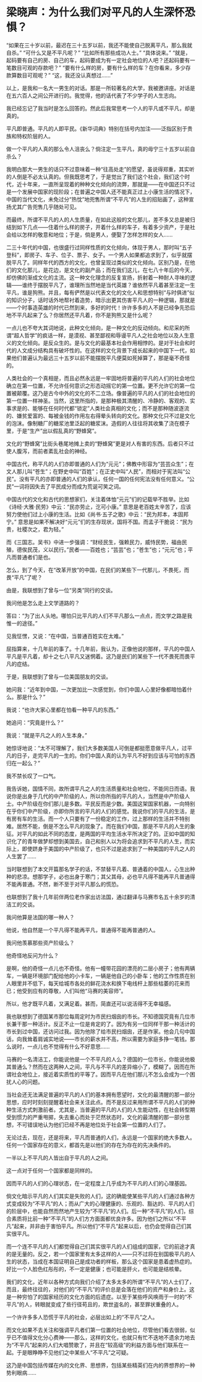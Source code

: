 # 梁晓声：为什么我们对平凡的人生深怀恐惧？

<link href="../../../css/style.css" rel="stylesheet" type="text/css" />

<div class="p">

“如果在三十岁以前，最迟在三十五岁以前，我还不能使自己脱离平凡，那么我就自杀。”
“可什么又是不平凡呢？”
“比如所有那些成功人士。”
“具体说来。”
“就是，起码要有自己的房、自己的车，起码要成为有一定社会地位的人吧？还起码要有一笔数目可观的存款吧？”
“要有什么样的房，要有什么样的车？在你看来，多少存款算数目可观呢？”
“这，我还没认真想过……”

以上，是我和一名大一男生的对话。那是一所较著名的大学，我被邀讲座。对话是在五六百人之间公开进行的。我觉得，他的话代表了不少学子的人生志向。

我已经忘记了我当时是怎么回答的。然此后我常思考一个人的平凡或不平凡，却是真的。

平凡即普通。平凡的人即平民。《新华词典》特别在括号内加注——泛指区别于贵族和特权阶层的人。

做一个平凡的人真的那么令人沮丧么？倘注定一生平凡，真的毋宁三十五岁以前自杀么？

我明白那大一男生的话只不过意味着一种“往高处走”的愿望，虽说得郑重，其实听的人倒是不必太认真的。但我既思考了，于是觉出了我们这个社会，我们这个时代，近十年来，一直所呈现着的种种文化倾向的流弊，那就是——在中国还只不过是一个发展中国家的现阶段；在普遍之中国人还不能真正过上小康生活的情况下，中国的当代文化，未免过分“热忱”地兜售所谓“不平凡”的人生的招贴画了，这种宣扬尤其广告兜售几乎随处可见。

而最终，所谓不平凡的人的人生质量，在如此这般的文化那儿，差不多又总是被归结到如下几点——住着什么样的房子，开着什么样的车子，有着多少资产，于是社会给以怎样的敬意和地位；于是，倘是男人，便娶了怎样怎样的女人……

二三十年代的中国，也很盛行过同样性质的文化倾向，体现于男人，那时叫“五子登科”，即房子、车子、位子、票子、女子。一个男人如果都追求到了，似乎就摆脱平凡了。同样年代的西方的文化，也曾呈现过类似的文化倾向。区别乃是，在他们的文化那儿，是花边，是文化的副产品；而在我们这儿，在七八十年后的今天，却仿佛的渐成文化的主流。这一种文化理念的反复宣扬，折射着一种耐人寻味的逻辑——谁终于摆脱平凡了，谁理所当然地是当代英雄？谁依然平凡着甚至注定一生平凡，谁是狗熊。并且，每有俨然是以代表文化的文化人和思想特别“与时俱进”似的知识分子，话时话外地帮衬着造势，暗示出更其伤害平凡人的一种逻辑，那就是——个时事造英雄的时代已然到来，多好的时代！许许多多的人不是已经争先恐后地不平凡起来了么？你居然还平凡着，你不是狗熊又是什么呢？

一点儿也不夸大其词地说，此种文化倾向，是一种文化的反动倾向。和尼采的所谓“超人哲学”的疯话一样，是漠视、甚至鄙视和辱谩平凡人之社会地位以及人生意义的文化倾向。是反众生的。是与文化的最基本社会作用相悖的。是对于社会和时代的人文成分结构具有破坏性的。在这样的文化背景下成长起来的中国下一代，如果他们普遍认为最远三十五岁以前不能摆脱平凡便莫如死掉算了，那是毫不奇怪的。

人类社会的一个真相是，而且必然永远是一牢固地将普遍的平凡的人们的社会地位确立在第一位置，不允许任何意识之形态动摇它的第一位置。更不允许它的第一位置被颠覆。这乃是古今中外的文化的不二立场。像普遍的平凡的人们的社会地位的第一位置一样神圣。当然，这里所指的，是那种极其清醒的、冷静的、客观的、实事求是的、能够在任何时代都“锁定”人类社会真相的文化；而不是那种随波逐流的、嫌贫爱富的、每被金钱的作用左右得晕头转向的文化。那种文化只不过是文化的泡沫。像制糖厂的糖浆池里泛起的糖浆沫。造假的人往往将其收集了浇在模子里，于是“生产”出以假乱真的“野蜂窝”。

文化的“野蜂窝”比街头巷尾地摊上卖的“野蜂窝”更是对人有害的东西。后者只不过使人腹泻，而前者紊乱社会的神经。

中国古代，称平凡的人们亦即普通的人们为“元元”；佛教中形容为“芸芸众生”；在文人那儿叫“苍生”；在野史中叫“百姓”；在正史中叫“人民”，而相对于宪法叫“公民”。没有平凡的亦即普通的人们的承认，任何一国的任何宪法没有任何意义。“公民”一词将因失去了平民成分而成为荒诞可笑之词。

中国古代的文化和古代的思想家们，关注着体恤“元元”们的记载举不胜举。比如《诗经·大雅·民劳》中云：“民亦劳止，汔可小康。” 意思是老百姓太辛苦了，应该努力使他们过上小康的生活。比如《尚书·五子之歌》中云：“民为邦本，本固邦宁。” 意思是如果不解决好“元元”们的生存现状，国将不国。而孟子干脆说：“民为贵，社稷次之，君为轻。”

而《三国志。吴书》中进一步强调：“财经民生，强赖民力，威恃民势，福由民殖，德俟民茂，义以民行。”民者——百姓也；“芸芸”也；“苍生”也；“元元”也；平凡而普通者们是也。

怎么，到了今天，在“改革开放”的中国，在民们的某些下一代那儿，不畏死，而畏“平凡”了呢？

由是，我联想到了曾与一位“另类”同行的交谈。

我问他是怎么走上文学道路的？

答曰：“为了出人头地。哪怕只比平凡的人们不平凡那么一点点，而文学之路是我惟一的途径。”

见我怔愣，又说：“在中国，当普通百姓实在太难。”

屈指算来，十几年前的事了。十几年前，我认为，正像他说的那样，平凡的中国人平凡是平凡着，却十之七八平凡又迷惘着。这乃是民们的某些下一代不畏死而畏平凡的症结。

于是，我联想到了曾与一位美国朋友的交谈。

她问我：“近年到中国，一次更加比一次感觉到，你们中国人心里好像都暗怕着什么。那是什么？”

我说：“也许大家心里都在怕看一种平凡的东西。”

她追问：“究竟是什么？”

我说：“就是平凡之人的人生本身。”

她惊讶地说：“太不可理解了，我们大多数美国人可倒是都挺愿意做平凡人，过平凡的日子，走完平凡的一生的。你们中国人真的认为平凡不好到应该与可怕的东西归在一起么？”

我不禁长叹了一口气。

我告诉她，国情不同，故所谓平凡之人的生活质量和社会地位，不能同日而语。我说你是出身于几代的中产阶级的人，所以你所指的平凡的人，当然是中产阶级人士。中产阶级在你们那儿是多数。平民反而是少数。美国这架国家机器，一向特别在乎你们中产阶级，亦即你所言的平凡的人们的感觉。我说你们的平凡的生活，是有房有车的生活。而一个人只要有了一份稳定的工作，过上那样的生活并不特别难。居然不能，倒是不怎么平凡的现象了。而在我们中国，那是不平凡的人生的象征。对平凡的如此不同的态度，是两国的平均生活水平所决定了的。正如中国的知识化了的青年做梦却想到美国去，自己和别人以为将会追求到不平凡的人生，而实际上，即使跻身于美国的中产阶级了，也只不过是追求到了一种美国的平凡之人的人生罢了……

当时联想到了本文开篇那名学子的话，不禁替平凡着、普通着的中国人，心生出种种的悲凉。想那学子，必也出身于寒门；其父其母，必也平凡得不能再平凡普通得不能再普通。不然，断不至于对平凡那么的慌恐。

也联想到了我十几年前伴两位老作家出访法国，通过翻译与马赛市名五十余岁的清洁工的交谈。

我问他算是法国的哪一种人？

他说，他自然是一个平凡得不能再平凡，普通得不能再普通的人。

我问他羡慕那些资产阶级么？

他奇怪地反问为什么？

是啊，他的奇怪一点儿也不奇怪。他有一幢带花园的漂亮的二层小房子；他有两辆车，一辆是环境部门配给他的小卡车，一辆是他自己的小卧车；他的工作性质在别人眼里并不低下，每天给城市各处的鲜花浇水和换下电线杆上那些枯萎的花来而已；他受到应有的尊敬，人们叫他“马赛的美容师”。

所以，他才既平凡着，又满足着。甚而，简直还可以说活得不无幸福感。

我也联想到了德国某市那位每周定时为市民扫烟囱的市长。不知德国究竟有几位市长兼干那一种活计。反正不止一位是肯定的了。因为有另一位同样干那一种活计的市长到过中国，还访问过我。因为他除了给市民扫烟囱，还是作家。他会几句中国话，向我耸着肩诚实地说——市长的薪水并不高，所以需要为家庭多挣一笔钱。那么说时，一点儿也不觉得有什么不好意思……

马赛的一名清洁工，你能说他是一个不平凡的人么？德国的一位市长，你能说他极其普通么？然而在这两种人之间，平凡与不平凡的差异缩小了，模糊了。因而在所谓社会地位上，接近着实质性的平等了。因而平凡在他们那儿不怎么会成为一个困扰人心的问题。

当社会还无法满足普遍的平凡的人们的基本拥有愿望时，文化的最清醒的那一部分思想，应时时刻刻提醒着社会来关注此点。而不是反过来用所谓不平凡的人们的种种生活方式刺激前者。尤其是，当普遍的平凡的人们的人生能动性，在社会转型期受到惯力的严重甩掷，失去重心而处于茫然状态时，文化的最清醒的那一部分思想，不可错误地认为他们已经不再是地位处于社会第一位置的人们了。

无论过去，现在，还是将来，平凡而普通的人们，永远是一个国家的绝大多数人。任何一个国家存在的意义，都首先是以他们的存在为存在的先决条件的。

一半以上不平凡的人皆出自于平凡的人之间。

这一点对于任何一个国家都是同样的。

因而平凡的人们的心理状态，在一定程度上几乎成为不平凡的人们的心理基因。

倘文化暗示平凡的人们其实是失败的人们，这的确能使某些平凡的人们通过各种方式变成较为“不平凡”的人；而从广大的心理健康的、乐观的、豁达的、平凡的人们的阶层中，也能自然而然地产生较为“不平凡”的人们。后一种“不平凡”的人们，综合素质将比前一种“不平凡”的人们方方面面都优良许多。因为他们之所以“不平凡”起来，并非由于害怕平凡。所以他们“不平凡”起来以后，也仍会觉得自己们其实很平凡。

而一个连不平凡的人们都觉得自己们其实很平凡的人们组成的国家，它的前途才真的是无量的。反之，若一个国家里有太多这样的人——只不过将在别国极平凡的人生的状态，当成在本国证明自己是成功者的样板，那么这个国家是患着虚热症的。好比一个人脸色红彤彤的，不一定是健康；也可能是肝火，也可能是结核晕。

我们的文化，近年以各种方式向我们介绍了太多太多的所谓“不平凡”的人士们了，而且，最终往往的，对他们的“不平凡”的评价总是会落在他们的资产和身价上。这是一种穷怕了的国家经历的文化方面的后遗症。以至于某些呼风唤雨于一时的“不平凡”的人，转眼就变成了些行径苟且的，欺世盗名的，甚至罪状重叠的人。

一个许许多多人恐慌于平凡的社会，必层出如上的“不平凡”之人。

而文化如果不去关注和强调平凡者们第一位置的社会地位，尽管他们看去很弱，似乎已不值得文化分心费神——那么，这样的文化，也就只有忙不迭地不遗余力地去为“不平凡”起来的人们大唱赞歌了，并且在“较高级”的利益方面与他们联系在一起。于是眼睁睁不见他们之中某些人“不平凡”之可疑。

这乃是中国包括传媒在内的文化界、思想界，包括某些精英们在内的界想界的一种势利眼病……
